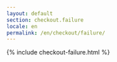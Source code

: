 ```yaml
---
layout: default
section: checkout.failure
locale: en
permalink: /en/checkout/failure/
---
```


{% include checkout-failure.html %}
